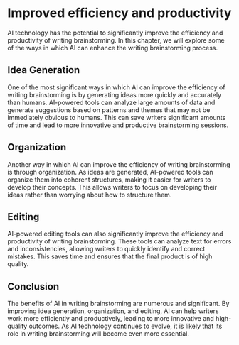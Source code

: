 Improved efficiency and productivity
========================================================================================

AI technology has the potential to significantly improve the efficiency and productivity of writing brainstorming. In this chapter, we will explore some of the ways in which AI can enhance the writing brainstorming process.

Idea Generation
---------------

One of the most significant ways in which AI can improve the efficiency of writing brainstorming is by generating ideas more quickly and accurately than humans. AI-powered tools can analyze large amounts of data and generate suggestions based on patterns and themes that may not be immediately obvious to humans. This can save writers significant amounts of time and lead to more innovative and productive brainstorming sessions.

Organization
------------

Another way in which AI can improve the efficiency of writing brainstorming is through organization. As ideas are generated, AI-powered tools can organize them into coherent structures, making it easier for writers to develop their concepts. This allows writers to focus on developing their ideas rather than worrying about how to structure them.

Editing
-------

AI-powered editing tools can also significantly improve the efficiency and productivity of writing brainstorming. These tools can analyze text for errors and inconsistencies, allowing writers to quickly identify and correct mistakes. This saves time and ensures that the final product is of high quality.

Conclusion
----------

The benefits of AI in writing brainstorming are numerous and significant. By improving idea generation, organization, and editing, AI can help writers work more efficiently and productively, leading to more innovative and high-quality outcomes. As AI technology continues to evolve, it is likely that its role in writing brainstorming will become even more essential.
